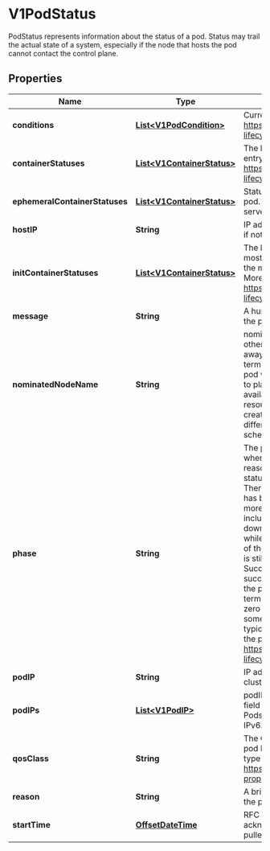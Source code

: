 

# V1PodStatus

PodStatus represents information about the status of a pod. Status may trail the actual state of a system, especially if the node that hosts the pod cannot contact the control plane.
## Properties

Name | Type | Description | Notes
------------ | ------------- | ------------- | -------------
**conditions** | [**List&lt;V1PodCondition&gt;**](V1PodCondition.md) | Current service state of pod. More info: https://kubernetes.io/docs/concepts/workloads/pods/pod-lifecycle#pod-conditions |  [optional]
**containerStatuses** | [**List&lt;V1ContainerStatus&gt;**](V1ContainerStatus.md) | The list has one entry per container in the manifest. Each entry is currently the output of &#x60;docker inspect&#x60;. More info: https://kubernetes.io/docs/concepts/workloads/pods/pod-lifecycle#pod-and-container-status |  [optional]
**ephemeralContainerStatuses** | [**List&lt;V1ContainerStatus&gt;**](V1ContainerStatus.md) | Status for any ephemeral containers that have run in this pod. This field is alpha-level and is only populated by servers that enable the EphemeralContainers feature. |  [optional]
**hostIP** | **String** | IP address of the host to which the pod is assigned. Empty if not yet scheduled. |  [optional]
**initContainerStatuses** | [**List&lt;V1ContainerStatus&gt;**](V1ContainerStatus.md) | The list has one entry per init container in the manifest. The most recent successful init container will have ready &#x3D; true, the most recently started container will have startTime set. More info: https://kubernetes.io/docs/concepts/workloads/pods/pod-lifecycle#pod-and-container-status |  [optional]
**message** | **String** | A human readable message indicating details about why the pod is in this condition. |  [optional]
**nominatedNodeName** | **String** | nominatedNodeName is set only when this pod preempts other pods on the node, but it cannot be scheduled right away as preemption victims receive their graceful termination periods. This field does not guarantee that the pod will be scheduled on this node. Scheduler may decide to place the pod elsewhere if other nodes become available sooner. Scheduler may also decide to give the resources on this node to a higher priority pod that is created after preemption. As a result, this field may be different than PodSpec.nodeName when the pod is scheduled. |  [optional]
**phase** | **String** | The phase of a Pod is a simple, high-level summary of where the Pod is in its lifecycle. The conditions array, the reason and message fields, and the individual container status arrays contain more detail about the pod&#39;s status. There are five possible phase values:  Pending: The pod has been accepted by the Kubernetes system, but one or more of the container images has not been created. This includes time before being scheduled as well as time spent downloading images over the network, which could take a while. Running: The pod has been bound to a node, and all of the containers have been created. At least one container is still running, or is in the process of starting or restarting. Succeeded: All containers in the pod have terminated in success, and will not be restarted. Failed: All containers in the pod have terminated, and at least one container has terminated in failure. The container either exited with non-zero status or was terminated by the system. Unknown: For some reason the state of the pod could not be obtained, typically due to an error in communicating with the host of the pod.  More info: https://kubernetes.io/docs/concepts/workloads/pods/pod-lifecycle#pod-phase |  [optional]
**podIP** | **String** | IP address allocated to the pod. Routable at least within the cluster. Empty if not yet allocated. |  [optional]
**podIPs** | [**List&lt;V1PodIP&gt;**](V1PodIP.md) | podIPs holds the IP addresses allocated to the pod. If this field is specified, the 0th entry must match the podIP field. Pods may be allocated at most 1 value for each of IPv4 and IPv6. This list is empty if no IPs have been allocated yet. |  [optional]
**qosClass** | **String** | The Quality of Service (QOS) classification assigned to the pod based on resource requirements See PodQOSClass type for available QOS classes More info: https://git.k8s.io/community/contributors/design-proposals/node/resource-qos.md |  [optional]
**reason** | **String** | A brief CamelCase message indicating details about why the pod is in this state. e.g. &#39;Evicted&#39; |  [optional]
**startTime** | [**OffsetDateTime**](OffsetDateTime.md) | RFC 3339 date and time at which the object was acknowledged by the Kubelet. This is before the Kubelet pulled the container image(s) for the pod. |  [optional]



